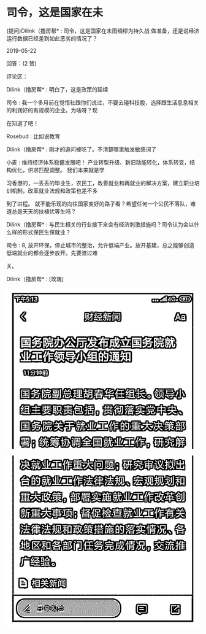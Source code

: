 # 司令，这是国家在未

(提问)Dilink（撸房帮* : 司令，这是国家在未雨绸缪为持久战 做准备，还是说经济运行数据已经差到如此恶劣的情况了？

2019-05-22

回答：(2 赞)

评论区：

Dilink（撸房帮* : 明白了，这是政策的延续

司令 : 我一个多月前在觉悟社跟你们说过，不要去碰科技股，选择跟生活息息相关的利润好的有规模的企业。为啥呀？现

在知道了吧！

Rosebud : 比如说教育

Dilink（撸房帮* : 刚才的追问被吃了。不清楚哪里触发敏感词了

小麦 : 维持经济体系稳健发展吧！ 产业转型升级、新旧动能转化，体系转变，结构优化，供求匹配调整。 我们本来就是学

习香港的，一丢丢的毕业生，农民工，改善就业和再就业的解决方案，建立职业培训机制，改革就业法规和政策也差不多

到了进程。 就不能乐观的向往国家变好的路子看？希望任何一个公民不落队，难道总是天天的扶植优等生吗？

Dilink（撸房帮* : 与民生相关的行业接下来会有经济刺激措施吗？司令认为会以什么样的形式保民生保就业？

司令 : 8, 放开环保，停止城市的整治，允许低端产业。放开基建，总之能够创造低端就业的都会逐步放开。先要渡过难

关。

Dilink（撸房帮* : [玫瑰]

![image](img/Image_061.png)

![image](img/Image_062.png)